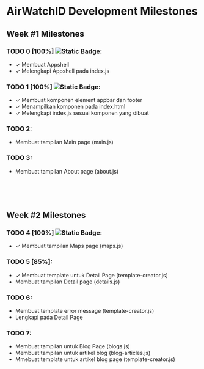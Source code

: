# AirWatchID Development Milestones

## Week #1 Milestones

### TODO 0 [100%] ![Static Badge](https://img.shields.io/badge/Finished-a):
- ✓ Membuat Appshell
- ✓ Melengkapi Appshell pada index.js

### TODO 1 [100%] ![Static Badge](https://img.shields.io/badge/Finished-a):
- ✓ Membuat komponen element appbar dan footer
- ✓ Menampilkan komponen pada index.html
- ✓ Melengkapi index.js sesuai komponen yang dibuat

### TODO 2:
- Membuat tampilan Main page (main.js)

### TODO 3:
- Membuat tampilan About page (about.js)

<br><br><br>

## Week #2 Milestones

### TODO 4 [100%] ![Static Badge](https://img.shields.io/badge/Finished-a):
- ✓ Membuat tampilan Maps page (maps.js)

### TODO 5 [85%]:
- ✓ Membuat template untuk Detail Page (template-creator.js)
- Membuat tampilan Detail page (details.js)

### TODO 6:
- Membuat template error message (template-creator.js)
- Lengkapi pada Detail Page

### TODO 7:
- Membuat tampilan untuk Blog Page (blogs.js)
- Membuat tampilan untuk artikel blog (blog-articles.js)
- Mmebuat template untuk artikel blog page (template-creator.js)
